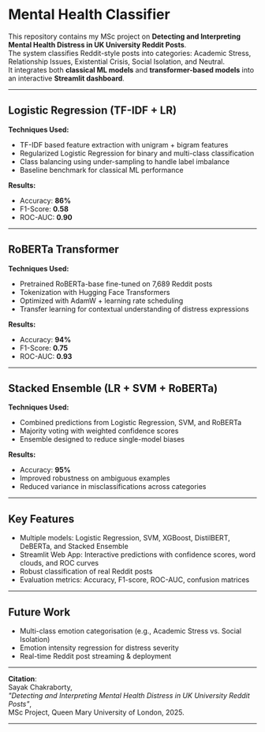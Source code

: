 # Mental Health Classifier

This repository contains my MSc project on **Detecting and Interpreting Mental Health Distress in UK University Reddit Posts**.  
The system classifies Reddit-style posts into categories: Academic Stress, Relationship Issues, Existential Crisis, Social Isolation, and Neutral.  
It integrates both **classical ML models** and **transformer-based models** into an interactive **Streamlit dashboard**.

---

## Logistic Regression (TF-IDF + LR)
**Techniques Used:**
- TF-IDF based feature extraction with unigram + bigram features  
- Regularized Logistic Regression for binary and multi-class classification  
- Class balancing using under-sampling to handle label imbalance  
- Baseline benchmark for classical ML performance  

**Results:**
- Accuracy: **86%**  
- F1-Score: **0.58**  
- ROC-AUC: **0.90**

---

## RoBERTa Transformer
**Techniques Used:**
- Pretrained RoBERTa-base fine-tuned on 7,689 Reddit posts  
- Tokenization with Hugging Face Transformers  
- Optimized with AdamW + learning rate scheduling  
- Transfer learning for contextual understanding of distress expressions  

**Results:**
- Accuracy: **94%**  
- F1-Score: **0.75**  
- ROC-AUC: **0.93**

---

## Stacked Ensemble (LR + SVM + RoBERTa)
**Techniques Used:**
- Combined predictions from Logistic Regression, SVM, and RoBERTa  
- Majority voting with weighted confidence scores  
- Ensemble designed to reduce single-model biases  

**Results:**
- Accuracy: **95%**  
- Improved robustness on ambiguous examples  
- Reduced variance in misclassifications across categories  

---

## Key Features
-  Multiple models: Logistic Regression, SVM, XGBoost, DistilBERT, DeBERTa, and Stacked Ensemble  
-  Streamlit Web App: Interactive predictions with confidence scores, word clouds, and ROC curves  
-  Robust classification of real Reddit posts  
-  Evaluation metrics: Accuracy, F1-score, ROC-AUC, confusion matrices  

---

## Future Work
- Multi-class emotion categorisation (e.g., Academic Stress vs. Social Isolation)  
- Emotion intensity regression for distress severity  
- Real-time Reddit post streaming & deployment  

---

 **Citation**:  
Sayak Chakraborty,  
*"Detecting and Interpreting Mental Health Distress in UK University Reddit Posts"*,  
MSc Project, Queen Mary University of London, 2025.  

---
